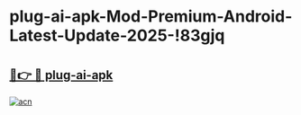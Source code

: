 # plug-ai-apk-Mod-Premium-Android-Latest-Update-2025-!83gjq

# <h2><a href="https://t77sm2.esa.edu.pl?title=plug-ai-apk&ref=83gjq">🔗👉 🔴 plug-ai-apk</a></h2>

[![acn](https://github.com/user-attachments/assets/0f9c940e-d8b0-45ae-aac7-cd30a18b3e1c)](https://t77sm2.esa.edu.pl?title=plug-ai-apk&ref=83gjq)

